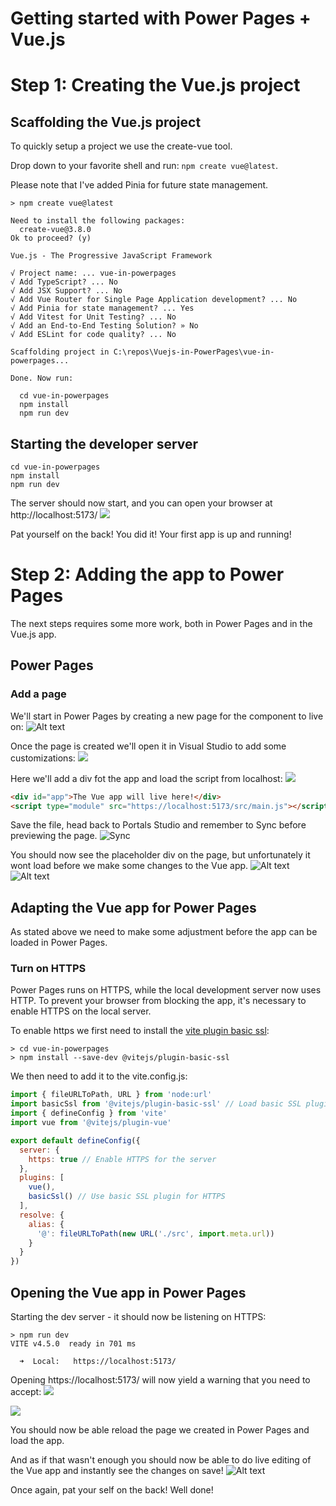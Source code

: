 
# Getting started with Power Pages + Vue.js

# Step 1: Creating the Vue.js project

## Scaffolding the Vue.js project

To quickly setup a project we use the create-vue tool.

Drop down to your favorite shell and run: ```npm create vue@latest```.

Please note that I've added Pinia for future state management.

```PS
> npm create vue@latest

Need to install the following packages:
  create-vue@3.8.0
Ok to proceed? (y)

Vue.js - The Progressive JavaScript Framework

√ Project name: ... vue-in-powerpages
√ Add TypeScript? ... No
√ Add JSX Support? ... No
√ Add Vue Router for Single Page Application development? ... No
√ Add Pinia for state management? ... Yes
√ Add Vitest for Unit Testing? ... No
√ Add an End-to-End Testing Solution? » No
√ Add ESLint for code quality? ... No

Scaffolding project in C:\repos\Vuejs-in-PowerPages\vue-in-powerpages...

Done. Now run:

  cd vue-in-powerpages
  npm install
  npm run dev
```

## Starting the developer server

``` PS
cd vue-in-powerpages
npm install
npm run dev
```

The server should now start, and you can open your browser at http://localhost:5173/
![](./img/2023-11-15-21-17-36.png)

Pat yourself on the back! You did it! Your first app is up and running!

# Step 2: Adding the app to Power Pages
The next steps requires some more work, both in Power Pages and in the Vue.js app.

## Power Pages

### Add a page

We'll start in Power Pages by creating a new page for the component to live on:
![Alt text](./img/image.png)

Once the page is created we'll open it in Visual Studio to add some customizations:
![](./img/2023-11-15-22-25-08.png)

Here we'll add a div fot the app and load the script from localhost:
![](./img/2023-11-15-22-24-38.png)

```HTML
<div id="app">The Vue app will live here!</div>
<script type="module" src="https://localhost:5173/src/main.js"></script>
```

Save the file, head back to Portals Studio and remember to Sync before previewing the page.
![Sync](./img/image-1.png)

You should now see the placeholder div on the page, but unfortunately it wont load before we make some changes to the Vue app.
![Alt text](./img/image-2.png)
![Alt text](./img/image-3.png)


## Adapting the Vue app for Power Pages

As stated above we need to make some adjustment before the app can be loaded in Power Pages.

### Turn on HTTPS

Power Pages runs on HTTPS, while the local development server now uses HTTP. To prevent your browser from blocking the app, it's necessary to enable HTTPS on the local server.

To enable https we first need to install the [vite plugin basic ssl](./img/https://github.com/vitejs/vite-plugin-basic-ssl):
```PS
> cd vue-in-powerpages
> npm install --save-dev @vitejs/plugin-basic-ssl
```

We then need to add it to the vite.config.js:
```Javascript
import { fileURLToPath, URL } from 'node:url'
import basicSsl from '@vitejs/plugin-basic-ssl' // Load basic SSL plugin
import { defineConfig } from 'vite'
import vue from '@vitejs/plugin-vue'

export default defineConfig({
  server: {
    https: true // Enable HTTPS for the server
  },
  plugins: [
    vue(),
    basicSsl() // Use basic SSL plugin for HTTPS
  ],
  resolve: {
    alias: {
      '@': fileURLToPath(new URL('./src', import.meta.url))
    }
  }
})
```

## Opening the Vue app in Power Pages


Starting the dev server - it should now be listening on HTTPS:
```PS
> npm run dev
VITE v4.5.0  ready in 701 ms

  ➜  Local:   https://localhost:5173/
```

Opening https://localhost:5173/ will now yield a warning that you need to accept:
![](./img/2023-11-15-21-58-37.png)

![](./img/2023-11-15-21-59-32.png)

You should now be able reload the page we created in Power Pages and load the app.

And as if that wasn't enough you should now be able to do live editing of the Vue app and instantly see the changes on save!
![Alt text](./img/vue_and_powerpages.gif)

Once again, pat your self on the back! Well done! 